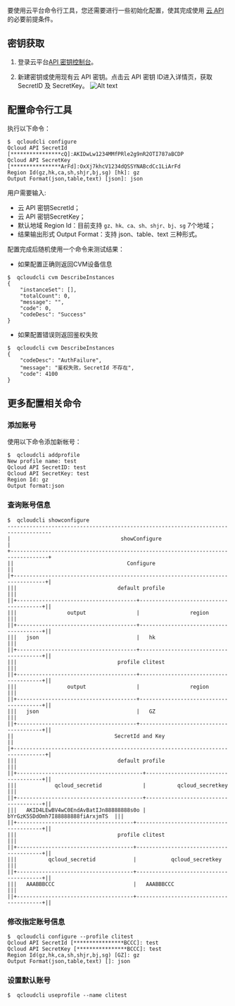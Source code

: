 要使用云平台命令行工具，您还需要进行一些初始化配置，使其完成使用 [云 API](http://tce.fsphere.cn/product/api.html)的必要前提条件。

## 密钥获取
1) 登录云平台[API 密钥控制台](http://console.tce.fsphere.cn/capi)。

2) 新建密钥或使用现有云 API 密钥。点击云 API 密钥 ID进入详情页，获取 SecretID 及 SecretKey。
![Alt text](http://imgcache.tce.fsphere.cn/image/mc.qcloudimg.com/static/img/ab7aea426d53f31f6bb1fc84bd2ce177/1.png)

## 配置命令行工具

执行以下命令：

```
$  qcloudcli configure
Qcloud API SecretId [****************cQ]:AKIDwLw1234MMfPRle2g9nR2OTI787aBCDP
Qcloud API SecretKey [****************ArFd]:OxXj7khcV1234dQSSYNABcdCc1LiArFd
Region Id(gz,hk,ca,sh,shjr,bj,sg) [hk]: gz
Output Format(json,table,text) [json]: json
```

用户需要输入:

- 云 API 密钥SecretId；
- 云 API 密钥SecretKey；
- 默认地域 Region Id：目前支持 `gz、hk、ca、sh、shjr、bj、sg` 7个地域；
- 结果输出形式 Output Format：支持 json、table、text 三种形式。

配置完成后随机使用一个命令来测试结果：

- 如果配置正确则返回CVM设备信息

```
$  qcloudcli cvm DescribeInstances
{
    "instanceSet": [], 
    "totalCount": 0, 
    "message": "", 
    "code": 0, 
    "codeDesc": "Success"
}

```
- 如果配置错误则返回鉴权失败

```
$  qcloudcli cvm DescribeInstances
{
    "codeDesc": "AuthFailure", 
    "message": "鉴权失败，SecretId 不存在", 
    "code": 4100
}
```
## 更多配置相关命令
### 添加账号

使用以下命令添加新帐号：

```
$  qcloudcli addprofile
New profile name: test
Qcloud API SecretID: test
Qcloud API SecretKey: test
Region Id: gz
Output format:json 
```
### 查询账号信息

```
$  qcloudcli showconfigure
------------------------------------------------------------------------------------
|                                   showConfigure                                  |
+----------------------------------------------------------------------------------+
||                                    Configure                                   ||
|+--------------------------------------------------------------------------------+|
|||                                default profile                               |||
||+--------------------------------------+---------------------------------------+||
|||                output                |                region                 |||
||+--------------------------------------+---------------------------------------+||
|||   json                               |   hk                                  |||
||+--------------------------------------+---------------------------------------+||
|||                                profile clitest                               |||
||+--------------------------------------+---------------------------------------+||
|||                output                |                region                 |||
||+--------------------------------------+---------------------------------------+||
|||   json                               |   GZ                                  |||
||+--------------------------------------+---------------------------------------+||
||                                SecretId and Key                                ||
|+--------------------------------------------------------------------------------+|
|||                                default profile                               |||
||+----------------------------------------+-------------------------------------+||
|||            qcloud_secretid             |          qcloud_secretkey           |||
||+----------------------------------------+-------------------------------------+||
|||   AKID4LEwBV4wC0EndAvBatIJn88888888s0o |   bYrGzK5SDdOmh7I88888888fiArxjmTS  |||
||+-------------------------------------+----------------------------------------+||
|||                                profile clitest                               |||
||+-------------------------------------+----------------------------------------+||
|||          qcloud_secretid            |           qcloud_secretkey             |||
||+-------------------------------------+----------------------------------------+||
|||   AAABBBCCC                         |   AAABBBCCC                            |||
||+-------------------------------------+----------------------------------------+||

```

### 修改指定账号信息

```
$  qcloudcli configure --profile clitest
Qcloud API SecretId [****************BCCC]: test
Qcloud API SecretKey [****************BCCC]: test
Region Id(gz,hk,ca,sh,shjr,bj,sg) [GZ]: gz
Output Format(json,table,text) []: json
```
### 设置默认账号

```
$  qcloudcli useprofile --name clitest
```


























